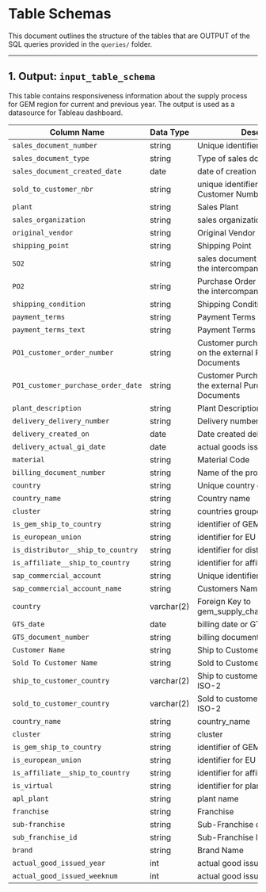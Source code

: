 # Table Schemas

This document outlines the structure of the tables that are OUTPUT of the SQL queries provided in the `queries/` folder. 

---

## 1. **Output: `input_table_schema`**

This table contains responsiveness information about the supply process for GEM region for current and previous year. The output is used as a datasource for Tableau dashboard.

| Column Name       | Data Type    | Description                                    |
|-------------------|--------------|------------------------------------------------|
| `sales_document_number`       | string           | Unique identifier for each product           |
| `sales_document_type`   | string | Type of sales document              |
| `sales_document_created_date`         | date  | date of creation sales document |
| `sold_to_customer_nbr`         | string |unique identifier to Sold to Customer Number     |
| `plant`   | string  | Sales Plant                       |
| `sales_organization`   | string           | sales organization        |
| `original_vendor`   | string| Original Vendor                        |
| `shipping_point`         | string | Shipping Point      |
| `SO2`       | string           | sales document number used in the intercompany transactions           |
| `PO2`         | string | Purchase Order Number used in the intercompany transactions    |
| `shipping_condition`     | string         | Shipping Condition       |
| `payment_terms`     | string         | Payment Terms      |
| `payment_terms_text`      | string           | Payment Terms description |
| `PO1_customer_order_number`   | string  | Customer purchase order number on the external Purchase Order Documents                   |
| `PO1_customer_purchase_order_date`   | string | Customer Purchase Order Date  on the external Purchase Order Documents    |
| `plant_description`         | string  | Plant Description     |
| `delivery_delivery_number`     | string           | Delivery number |      
| `delivery_created_on`   | date           | Date created delivery        |
| `delivery_actual_gi_date`   | date           | actual goods issued date        |
|`material` | string | Material Code |
| `billing_document_number`     | string  | Name of the product                          |
| `country`     | string          | Unique country code ISO-2            |
| `country_name`      | string | Country name                 |
| `cluster`       | string | countries grouped into clusters                         |
| `is_gem_ship_to_country`           | string | identifier of GEM ship to country                |
| `is_european_union`     | string         | identifier for EU membership              |
| `is_distributor__ship_to_country`   | string         | identifier for distributor status|
| `is_affiliate__ship_to_country`     | string| identifier for affiliate status            |
| `sap_commercial_account`   | string           | Unique identifier for each customer       |
| `sap_commercial_account_name`      | string           | Customers Name    |
| `country` | varchar(2)          | Foreign Key to gem_supply_chain_clusters.country         |
| `GTS_date`         | date  | billing date or GTS document date|
| `GTS_document_number`         | string  | billing document |
| `Customer Name`| string | Ship to Customer Name |
| `Sold To Customer Name`| string | Sold to Customer Name |
| `ship_to_customer_country`| varchar(2) | Ship to customer country code ISO-2 |
| `sold_to_customer_country`| varchar(2) | Sold to customer country code ISO-2 |
| `country_name` | string        | country_name       |
| `cluster` | string        | cluster       |
| `is_gem_ship_to_country`           | string | identifier of GEM ship to country                |
| `is_european_union`     | string         | identifier for EU membership              |
| `is_affiliate__ship_to_country`     | string| identifier for affiliate status            |
| `is_virtual`     | string| identifier for plant type             |
| `apl_plant`     | string| plant name         |
| `franchise`   | string           | Franchise       |
| `sub-franchise`      | string           | Sub-Franchise description   |
| `sub_franchise_id`      | string           | Sub-Franchise ID    |
| `brand` | string   | Brand Name         |
| `actual_good_issued_year` | int   | actual good issued year     |
| `actual_good_issued_weeknum` | int   | actual good issued weeknumber     |
